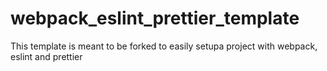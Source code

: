 # webpack_eslint_prettier_template
This template is meant to be forked to easily setupa project with webpack, eslint and prettier
